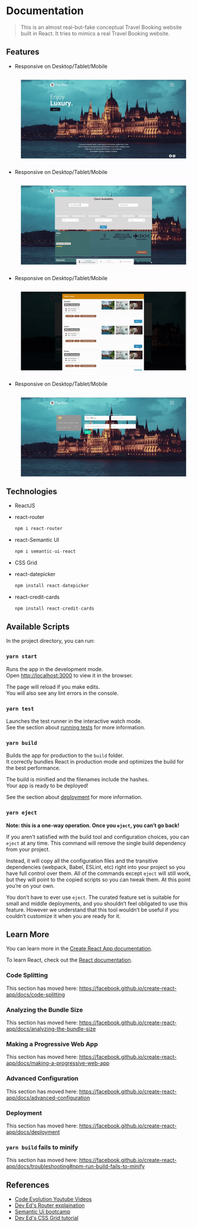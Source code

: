 # Documentation

> This is an almost real-but-fake conceptual Travel Booking website built in React. It tries to mimics a real Travel Booking website.

## Features

- Responsive on Desktop/Tablet/Mobile
    <img src="https://github.com/Shanty97/The_Ben/blob/master/documentation/gifIntro.gif" align="left" />
- Responsive on Desktop/Tablet/Mobile
    <img src="https://github.com/Shanty97/The_Ben/blob/master/documentation/giffiltered.gif" align="left" />
- Responsive on Desktop/Tablet/Mobile
    <img src="https://github.com/Shanty97/The_Ben/blob/master/documentation/gifrecipt.gif" align="left" />
- Responsive on Desktop/Tablet/Mobile
    <img src="https://github.com/Shanty97/The_Ben/blob/master/documentation/gifcard.gif" align="left" />    

## Technologies

- ReactJS
- react-router

    ```jsx
    npm i react-router
    ```

- react-Semantic UI

    ```jsx
    npm i semantic-ui-react
    ```

- CSS Grid
- react-datepicker

    ```jsx
    npm install react-datepicker
    ```

- react-credit-cards

    ```jsx
    npm install react-credit-cards
    ```

## Available Scripts

In the project directory, you can run:

### `yarn start`

Runs the app in the development mode.<br />
Open [http://localhost:3000](http://localhost:3000) to view it in the browser.

The page will reload if you make edits.<br />
You will also see any lint errors in the console.

### `yarn test`

Launches the test runner in the interactive watch mode.<br />
See the section about [running tests](https://facebook.github.io/create-react-app/docs/running-tests) for more information.

### `yarn build`

Builds the app for production to the `build` folder.<br />
It correctly bundles React in production mode and optimizes the build for the best performance.

The build is minified and the filenames include the hashes.<br />
Your app is ready to be deployed!

See the section about [deployment](https://facebook.github.io/create-react-app/docs/deployment) for more information.

### `yarn eject`

**Note: this is a one-way operation. Once you `eject`, you can’t go back!**

If you aren’t satisfied with the build tool and configuration choices, you can `eject` at any time. This command will remove the single build dependency from your project.

Instead, it will copy all the configuration files and the transitive dependencies (webpack, Babel, ESLint, etc) right into your project so you have full control over them. All of the commands except `eject` will still work, but they will point to the copied scripts so you can tweak them. At this point you’re on your own.

You don’t have to ever use `eject`. The curated feature set is suitable for small and middle deployments, and you shouldn’t feel obligated to use this feature. However we understand that this tool wouldn’t be useful if you couldn’t customize it when you are ready for it.

## Learn More

You can learn more in the [Create React App documentation](https://facebook.github.io/create-react-app/docs/getting-started).

To learn React, check out the [React documentation](https://reactjs.org/).

### Code Splitting

This section has moved here: https://facebook.github.io/create-react-app/docs/code-splitting

### Analyzing the Bundle Size

This section has moved here: https://facebook.github.io/create-react-app/docs/analyzing-the-bundle-size

### Making a Progressive Web App

This section has moved here: https://facebook.github.io/create-react-app/docs/making-a-progressive-web-app

### Advanced Configuration

This section has moved here: https://facebook.github.io/create-react-app/docs/advanced-configuration

### Deployment

This section has moved here: https://facebook.github.io/create-react-app/docs/deployment

### `yarn build` fails to minify

This section has moved here: https://facebook.github.io/create-react-app/docs/troubleshooting#npm-run-build-fails-to-minify


## References

- [Code Evolution Youtube Videos](https://www.youtube.com/channel/UC80PWRj_ZU8Zu0HSMNVwKWw)
- [Dev Ed's Router explaination](https://www.youtube.com/watch?v=Law7wfdg_ls&t=929s)
- [Semantic Ui bootcamp](https://www.youtube.com/watch?v=a9mUH1EWp40)
- [Dev Ed's CSS Grid tutorial](https://www.youtube.com/watch?v=EFafSYg-PkI)

